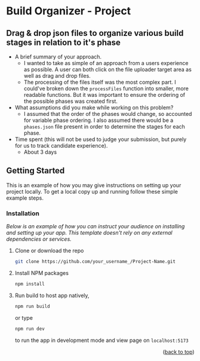 # Build Organizer - Project

## Drag & drop json files to organize various build stages in relation to it's phase

- A brief summary of your approach.
    - I wanted to take as simple of an approach from a users experience as possible. A user can both click on the file
      uploader target area as well as drag and drop files.
    - The processing of the files itself was the most complex part. I could've broken down the `processFiles` function
      into smaller, more readable functions. But it was important to ensure the ordering of the possible phases was
      created first.
- What assumptions did you make while working on this problem?
    - I assumed that the order of the phases would change, so accounted for variable phase ordering. I also assumed
      there would be a `phases.json` file present in order to determine the stages for each phase.
- Time spent (this will not be used to judge your submission, but purely for us to track candidate experience).
    - About 3 days

<!-- GETTING STARTED -->

## Getting Started

This is an example of how you may give instructions on setting up your project locally.
To get a local copy up and running follow these simple example steps.

### Installation

_Below is an example of how you can instruct your audience on installing and setting up your app. This template doesn't
rely on any external dependencies or services._

1. Clone or download the repo
   ```sh
   git clone https://github.com/your_username_/Project-Name.git
   ```
2. Install NPM packages
   ```sh
   npm install
   ```
4. Run build to host app natively,
   ```sh
   npm run build
   ``` 
   or type
   ```sh
   npm run dev
   ```
   to run the app in development mode and view page on `localhost:5173`

<p align="right">(<a href="#readme-top">back to top</a>)</p>
